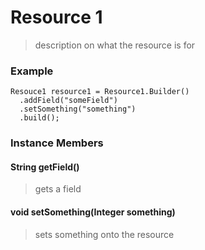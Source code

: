 # Resource 1
> description on what the resource is for

### Example

```
Resouce1 resource1 = Resource1.Builder()
  .addField("someField")
  .setSomething("something")
  .build();
```

### Instance Members

#### String getField()
> gets a field

#### void setSomething(Integer something)
> sets something onto the resource

